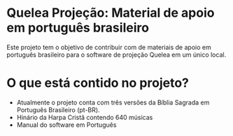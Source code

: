 # Quelea Projeção: Material de apoio em português brasileiro
Este projeto tem o objetivo de contribuir com de materiais de apoio em português brasileiro para o software de projeção Quelea em um único local.

# O que está contido no projeto?
- Atualmente o projeto conta com três versões da Bíblia Sagrada em Português Brasileiro (pt-BR).
- Hinário da Harpa Cristã contendo 640 músicas
- Manual do software em Português

